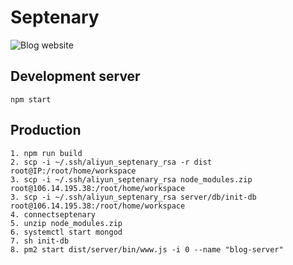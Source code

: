 # Septenary

![Blog website](https://github.com/Ryfthink/webapp-septenary/raw/master/art/impress.gif)

## Development server

    npm start

## Production

    1. npm run build
    2. scp -i ~/.ssh/aliyun_septenary_rsa -r dist root@IP:/root/home/workspace
    3. scp -i ~/.ssh/aliyun_septenary_rsa node_modules.zip root@106.14.195.38:/root/home/workspace
    3. scp -i ~/.ssh/aliyun_septenary_rsa server/db/init-db root@106.14.195.38:/root/home/workspace
    4. connectseptenary
    5. unzip node_modules.zip
    6. systemctl start mongod
    7. sh init-db
    8. pm2 start dist/server/bin/www.js -i 0 --name "blog-server"
